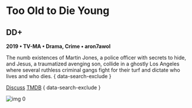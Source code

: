 # Too Old to Die Young

## DD+

**2019 • TV-MA • Drama, Crime • aron7awol**

The numb existences of Martin Jones, a police officer with secrets to hide, and Jesus, a traumatized avenging son, collide in a ghostly Los Angeles where several ruthless criminal gangs fight for their turf and dictate who lives and who dies.
{ data-search-exclude }

[Discuss](https://www.avsforum.com/threads/bass-eq-for-filtered-movies.2995212/post-58265724)  [TMDB](https://www.themoviedb.org/movie/70168)
{ data-search-exclude }

![img 0](https://i.imgur.com/Bh88SOr.jpg)

